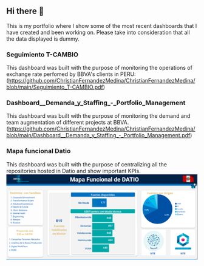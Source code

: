 ## Hi there 👋
This is my portfolio where I show some of the most recent dashboards that I have created and been working on. Please take into consideration that all the data displayed is dummy. 
### Seguimiento T-CAMBIO
This dashboard was built with the purpose of monitoring the operations of exchange rate perfomed by BBVA's clients in PERU: 
(https://github.com/ChristianFernandezMedina/ChristianFernandezMedina/blob/main/Seguimiento_T-CAMBIO.pdf)

### Dashboard__Demanda_y_Staffing_-_Portfolio_Management
This dashboard was built with the purpose of monitoring the demand and team augmentation of different projects at BBVA. 
(https://github.com/ChristianFernandezMedina/ChristianFernandezMedina/blob/main/Dashboard__Demanda_y_Staffing_-_Portfolio_Management.pdf)

### Mapa funcional Datio 
This dashboard was built with the purpose of centralizing all the repositories hosted in Datio and show important KPIs. 
![](Mapa_Funcional_Datio.PNG)


<!--
**ChristianFernandezMedina/ChristianFernandezMedina** is a ✨ _special_ ✨ repository because its `README.md` (this file) appears on your GitHub profile.

Here are some ideas to get you started:

- 🔭 I’m currently working on ...
- 🌱 I’m currently learning ...
- 👯 I’m looking to collaborate on ...
- 🤔 I’m looking for help with ...
- 💬 Ask me about ...
- 📫 How to reach me: ...
- 😄 Pronouns: ...
- ⚡ Fun fact: ...
-->
